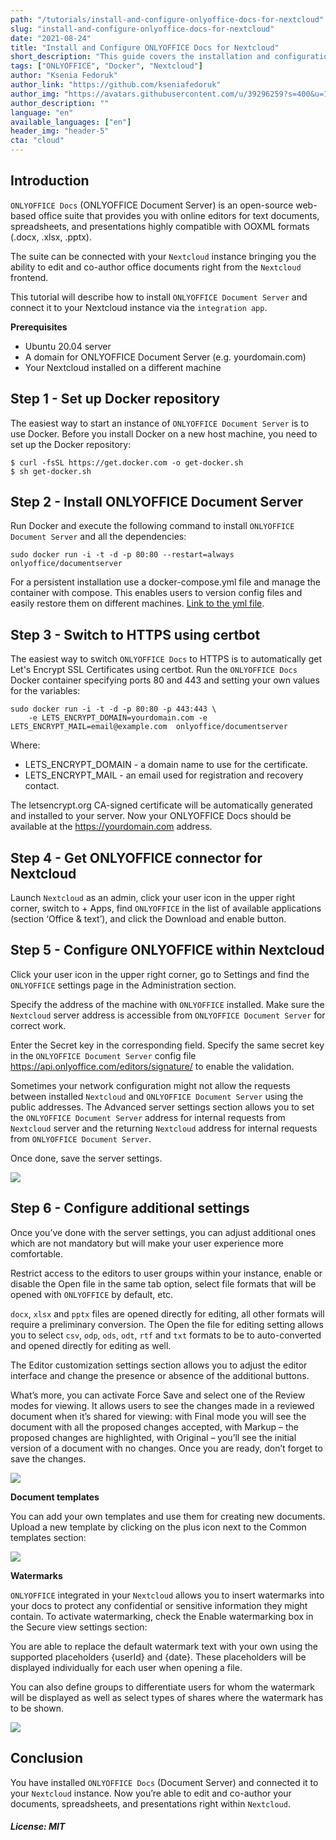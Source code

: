 ```yaml
---
path: "/tutorials/install-and-configure-onlyoffice-docs-for-nextcloud"
slug: "install-and-configure-onlyoffice-docs-for-nextcloud"
date: "2021-08-24"
title: "Install and Configure ONLYOFFICE Docs for Nextcloud"
short_description: "This guide covers the installation and configuration of ONLYOFFICE Docs to work with Nextcloud."
tags: ["ONLYOFFICE", "Docker", "Nextcloud"]
author: "Ksenia Fedoruk"
author_link: "https://github.com/kseniafedoruk"
author_img: "https://avatars.githubusercontent.com/u/39296259?s=400&u=1e8ca4fc0e50f214b0cf277f40443f4298d855d8&v=4"
author_description: ""
language: "en"
available_languages: ["en"]
header_img: "header-5"
cta: "cloud"
---
```


## Introduction

`ONLYOFFICE Docs` (ONLYOFFICE Document Server) is an open-source web-based office suite that provides you with online editors for text documents, spreadsheets, and presentations highly compatible with OOXML formats (.docx, .xlsx, .pptx).

The suite can be connected with your `Nextcloud` instance bringing you the ability to edit and co-author office documents right from the `Nextcloud` frontend.

This tutorial will describe how to install `ONLYOFFICE Document Server` and connect it to your Nextcloud instance via the `integration app`.

**Prerequisites**

* Ubuntu 20.04 server
* A domain for ONLYOFFICE Document Server (e.g. yourdomain.com)
* Your Nextcloud installed on a different machine

## Step 1 - Set up Docker repository

The easiest way to start an instance of `ONLYOFFICE Document Server` is to use Docker. Before you install Docker on a new host machine, you need to set up the Docker repository:

```shell
$ curl -fsSL https://get.docker.com -o get-docker.sh
$ sh get-docker.sh
```

## Step 2 - Install ONLYOFFICE Document Server

Run Docker and execute the following command to install `ONLYOFFICE Document Server` and all the dependencies:

```shell
sudo docker run -i -t -d -p 80:80 --restart=always onlyoffice/documentserver
```

For a persistent installation use a docker-compose.yml file and manage the container with compose. This enables users to version config files and easily restore them on different machines. [Link to the yml file](https://github.com/ONLYOFFICE/Docker-DocumentServer/blob/master/docker-compose.yml).

## Step 3 - Switch to HTTPS using certbot

The easiest way to switch `ONLYOFFICE Docs` to HTTPS is to automatically get Let's Encrypt SSL Certificates using certbot.
Run the `ONLYOFFICE Docs` Docker container specifying ports 80 and 443 and setting your own values for the variables:

```shell
sudo docker run -i -t -d -p 80:80 -p 443:443 \
    -e LETS_ENCRYPT_DOMAIN=yourdomain.com -e LETS_ENCRYPT_MAIL=email@example.com  onlyoffice/documentserver
```

Where:

* LETS_ENCRYPT_DOMAIN - a domain name to use for the certificate.
* LETS_ENCRYPT_MAIL - an email used for registration and recovery contact.

The letsencrypt.org CA-signed certificate will be automatically generated and installed to your server. Now your ONLYOFFICE Docs should be available at the https://yourdomain.com address.

## Step 4 - Get ONLYOFFICE connector for Nextcloud

Launch `Nextcloud` as an admin, click your user icon in the upper right corner, switch to + Apps, find `ONLYOFFICE` in the list of available applications (section ‘Office & text’), and click the Download and enable button.

## Step 5 - Configure ONLYOFFICE within Nextcloud

Click your user icon in the upper right corner, go to Settings and find the `ONLYOFFICE` settings page in the Administration section.

Specify the address of the machine with `ONLYOFFICE` installed. Make sure the `Nextcloud` server address is accessible from `ONLYOFFICE Document Server` for correct work.

Enter the Secret key in the corresponding field. Specify the same secret key in the `ONLYOFFICE Document Server` config file https://api.onlyoffice.com/editors/signature/ to enable the validation.

Sometimes your network configuration might not allow the requests between installed `Nextcloud` and `ONLYOFFICE Document Server` using the public addresses. The Advanced server settings section allows you to set the `ONLYOFFICE Document Server` address for internal requests from `Nextcloud` server and the returning `Nextcloud` address for internal requests from `ONLYOFFICE Document Server`.

Once done, save the server settings.

![](images/1-server-settings.png)

## Step 6 - Configure additional settings

Once you’ve done with the server settings, you can adjust additional ones which are not mandatory but will make your user experience more comfortable.

Restrict access to the editors to user groups within your instance, enable or disable the Open file in the same tab option, select file formats that will be opened with `ONLYOFFICE` by default, etc.

`docx`, `xlsx` and `pptx` files are opened directly for editing, all other formats will require a preliminary conversion. The Open the file for editing setting allows you to select `csv`, `odp`, `ods`, `odt`, `rtf` and `txt` formats to be to auto-converted and opened directly for editing as well.

The Editor customization settings section allows you to adjust the editor interface and change the presence or absence of the additional buttons.

What’s more, you can activate Force Save and select one of the Review modes for viewing. It allows users to see the changes made in a reviewed document when it’s shared for viewing: with Final mode you will see the document with all the proposed changes accepted, with Markup – the proposed changes are highlighted, with Original – you’ll see the initial version of a document with no changes.
Once you are ready, don’t forget to save the changes.

![](images/2-common-settings.png)

**Document templates**

You can add your own templates and use them for creating new documents. Upload a new template by clicking on the plus icon next to the Common templates section:

![](images/3-templates.png)

**Watermarks**

`ONLYOFFICE` integrated in your `Nextcloud` allows you to insert watermarks into your docs to protect any confidential or sensitive information they might contain. To activate watermarking, check the Enable watermarking box in the Secure view settings section:

You are able to replace the default watermark text with your own using the supported placeholders {userId} and {date}. These placeholders will be displayed individually for each user when opening a file.

You can also define groups to differentiate users for whom the watermark will be displayed as well as select types of shares where the watermark has to be shown.

![](images/4-watermarking.png)

## Conclusion

You have installed `ONLYOFFICE Docs` (Document Server) and connected it to your `Nextcloud` instance. Now you’re able to edit and co-author your documents, spreadsheets, and presentations right within `Nextcloud`.

##### License: MIT

<!--

Contributor's Certificate of Origin

By making a contribution to this project, I certify that:

(a) The contribution was created in whole or in part by me and I have
    the right to submit it under the license indicated in the file; or

(b) The contribution is based upon previous work that, to the best of my
    knowledge, is covered under an appropriate license and I have the
    right under that license to submit that work with modifications,
    whether created in whole or in part by me, under the same license
    (unless I am permitted to submit under a different license), as
    indicated in the file; or

(c) The contribution was provided directly to me by some other person
    who certified (a), (b) or (c) and I have not modified it.

(d) I understand and agree that this project and the contribution are
    public and that a record of the contribution (including all personal
    information I submit with it, including my sign-off) is maintained
    indefinitely and may be redistributed consistent with this project
    or the license(s) involved.

Signed-off-by: Ksenia Fedoruk kseniya.fedoruk@onlyoffice.com

-->
